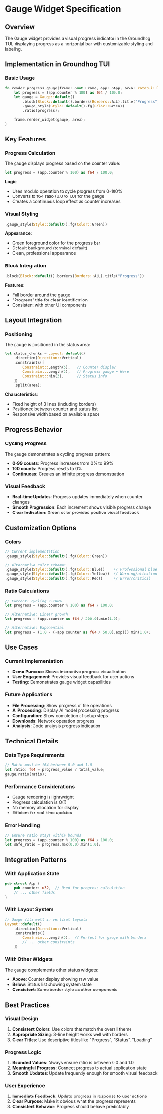 # Gauge Widget Specification

## Overview

The Gauge widget provides a visual progress indicator in the Groundhog TUI, displaying progress as a horizontal bar with customizable styling and labeling.

## Implementation in Groundhog TUI

### Basic Usage
```rust
fn render_progress_gauge(frame: &mut Frame, app: &App, area: ratatui::layout::Rect) {
    let progress = (app.counter % 100) as f64 / 100.0;
    let gauge = Gauge::default()
        .block(Block::default().borders(Borders::ALL).title("Progress"))
        .gauge_style(Style::default().fg(Color::Green))
        .ratio(progress);

    frame.render_widget(gauge, area);
}
```

## Key Features

### Progress Calculation
The gauge displays progress based on the counter value:
```rust
let progress = (app.counter % 100) as f64 / 100.0;
```

**Logic**:
- Uses modulo operation to cycle progress from 0-100%
- Converts to f64 ratio (0.0 to 1.0) for the gauge
- Creates a continuous loop effect as counter increases

### Visual Styling
```rust
.gauge_style(Style::default().fg(Color::Green))
```

**Appearance**:
- Green foreground color for the progress bar
- Default background (terminal default)
- Clean, professional appearance

### Block Integration
```rust
.block(Block::default().borders(Borders::ALL).title("Progress"))
```

**Features**:
- Full border around the gauge
- "Progress" title for clear identification
- Consistent with other UI components

## Layout Integration

### Positioning
The gauge is positioned in the status area:
```rust
let status_chunks = Layout::default()
    .direction(Direction::Vertical)
    .constraints([
        Constraint::Length(5),   // Counter display
        Constraint::Length(3),   // Progress gauge ← Here
        Constraint::Min(3),      // Status info
    ])
    .split(area);
```

**Characteristics**:
- Fixed height of 3 lines (including borders)
- Positioned between counter and status list
- Responsive width based on available space

## Progress Behavior

### Cycling Progress
The gauge demonstrates a cycling progress pattern:
- **0-99 counts**: Progress increases from 0% to 99%
- **100 counts**: Progress resets to 0%
- **Continuous**: Creates an infinite progress demonstration

### Visual Feedback
- **Real-time Updates**: Progress updates immediately when counter changes
- **Smooth Progression**: Each increment shows visible progress change
- **Clear Indication**: Green color provides positive visual feedback

## Customization Options

### Colors
```rust
// Current implementation
.gauge_style(Style::default().fg(Color::Green))

// Alternative color schemes
.gauge_style(Style::default().fg(Color::Blue))    // Professional blue
.gauge_style(Style::default().fg(Color::Yellow))  // Warning/attention
.gauge_style(Style::default().fg(Color::Red))     // Error/critical
```

### Ratio Calculations
```rust
// Current: Cycling 0-100%
let progress = (app.counter % 100) as f64 / 100.0;

// Alternative: Linear growth
let progress = (app.counter as f64 / 200.0).min(1.0);

// Alternative: Exponential
let progress = (1.0 - (-app.counter as f64 / 50.0).exp()).min(1.0);
```

## Use Cases

### Current Implementation
- **Demo Purpose**: Shows interactive progress visualization
- **User Engagement**: Provides visual feedback for user actions
- **Testing**: Demonstrates gauge widget capabilities

### Future Applications
- **File Processing**: Show progress of file operations
- **AI Processing**: Display AI model processing progress
- **Configuration**: Show completion of setup steps
- **Downloads**: Network operation progress
- **Analysis**: Code analysis progress indication

## Technical Details

### Data Type Requirements
```rust
// Ratio must be f64 between 0.0 and 1.0
let ratio: f64 = progress_value / total_value;
gauge.ratio(ratio);
```

### Performance Considerations
- Gauge rendering is lightweight
- Progress calculation is O(1)
- No memory allocation for display
- Efficient for real-time updates

### Error Handling
```rust
// Ensure ratio stays within bounds
let progress = (app.counter % 100) as f64 / 100.0;
let safe_ratio = progress.max(0.0).min(1.0);
```

## Integration Patterns

### With Application State
```rust
pub struct App {
    pub counter: u32,  // Used for progress calculation
    // ... other fields
}
```

### With Layout System
```rust
// Gauge fits well in vertical layouts
Layout::default()
    .direction(Direction::Vertical)
    .constraints([
        Constraint::Length(3),  // Perfect for gauge with borders
        // ... other constraints
    ])
```

### With Other Widgets
The gauge complements other status widgets:
- **Above**: Counter display showing raw value
- **Below**: Status list showing system state
- **Consistent**: Same border style as other components

## Best Practices

### Visual Design
1. **Consistent Colors**: Use colors that match the overall theme
2. **Appropriate Sizing**: 3-line height works well with borders
3. **Clear Titles**: Use descriptive titles like "Progress", "Status", "Loading"

### Progress Logic
1. **Bounded Values**: Always ensure ratio is between 0.0 and 1.0
2. **Meaningful Progress**: Connect progress to actual application state
3. **Smooth Updates**: Update frequently enough for smooth visual feedback

### User Experience
1. **Immediate Feedback**: Update progress in response to user actions
2. **Clear Purpose**: Make it obvious what the progress represents
3. **Consistent Behavior**: Progress should behave predictably 